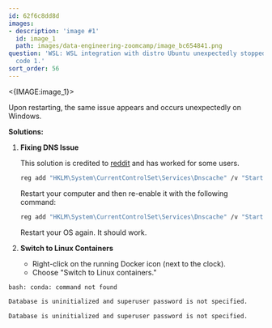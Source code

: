```yaml
---
id: 62f6c8dd8d
images:
- description: 'image #1'
  id: image_1
  path: images/data-engineering-zoomcamp/image_bc654841.png
question: 'WSL: WSL integration with distro Ubuntu unexpectedly stopped with exit
  code 1.'
sort_order: 56
---
```


<{IMAGE:image_1}>

Upon restarting, the same issue appears and occurs unexpectedly on Windows.

**Solutions:**

1. **Fixing DNS Issue**
   
   This solution is credited to [reddit](https://www.reddit.com/r/docker/comments/p98xq6/docker_failed_to_start_exit_code_1/) and has worked for some users.

   ```bash
   reg add "HKLM\System\CurrentControlSet\Services\Dnscache" /v "Start" /t REG_DWORD /d "4" /f
   ```

   Restart your computer and then re-enable it with the following command:

   ```bash
   reg add "HKLM\System\CurrentControlSet\Services\Dnscache" /v "Start" /t REG_DWORD /d "2" /f
   ```

   Restart your OS again. It should work.

2. **Switch to Linux Containers**

   - Right-click on the running Docker icon (next to the clock).
   - Choose "Switch to Linux containers."

```bash
bash: conda: command not found
```

```bash
Database is uninitialized and superuser password is not specified.
```

```bash
Database is uninitialized and superuser password is not specified.
```
